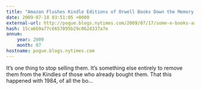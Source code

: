 ```yaml
---
title: "Amazon Flushes Kindle Editions of Orwell Books Down the Memory Hole"
date: 2009-07-18 03:51:05 +0000
external-url: http://pogue.blogs.nytimes.com/2009/07/17/some-e-books-are-more-equal-than-others/
hash: 15ca669a77c6657095b29c0624337a7e
annum:
    year: 2009
    month: 07
hostname: pogue.blogs.nytimes.com
---
```


It’s one thing to stop selling them. It’s something else entirely to remove them from the Kindles of those who already bought them. That this happened with 1984, of all the bo...
